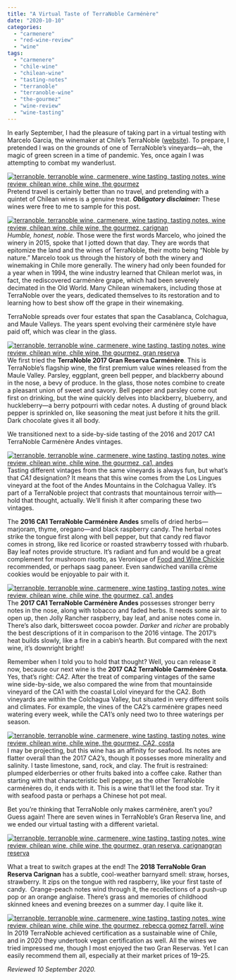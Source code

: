 ```yaml
---
title: "A Virtual Taste of TerraNoble Carménère"
date: "2020-10-10"
categories:
  - "carmenere"
  - "red-wine-review"
  - "wine"
tags:
  - "carmenere"
  - "chile-wine"
  - "chilean-wine"
  - "tasting-notes"
  - "terranoble"
  - "terranoble-wine"
  - "the-gourmez"
  - "wine-review"
  - "wine-tasting"
---
```


In early September, I had the pleasure of taking part in a virtual testing with Marcelo Garcia, the winemaker at Chile’s TerraNoble ([website](https://www.terranoble.cl/home)). To prepare, I pretended I was on the grounds of one of TerraNoble’s vineyards—ah, the magic of green screen in a time of pandemic. Yes, once again I was attempting to combat my wanderlust.

[![terranoble, terranoble wine, carmenere, wine tasting, tasting notes, wine review, chilean wine, chile wine, the gourmez ](https://thegourmez-wpmedia.s3.amazonaws.com/2020/10/TerrraNoble-002-390x500.jpg)](https://thegourmez-wpmedia.s3.amazonaws.com/2020/10/TerrraNoble-002.jpg)Pretend travel is certainly better than no travel, and pretending with a quintet of Chilean wines is a genuine treat. **_Obligatory disclaimer:_** These wines were free to me to sample for this post.

[![terranoble, terranoble wine, carmenere, wine tasting, tasting notes, wine review, chilean wine, chile wine, the gourmez, carignan ](https://thegourmez-wpmedia.s3.amazonaws.com/2020/10/TerraNoble-020-436x500.jpg)](https://thegourmez-wpmedia.s3.amazonaws.com/2020/10/TerraNoble-020.jpg)_Humble, honest, noble._ Those were the first words Marcelo, who joined the winery in 2015, spoke that I jotted down that day. They are words that epitomize the land and the wines of TerraNoble, their motto being “Noble by nature.” Marcelo took us through the history of both the winery and winemaking in Chile more generally. The winery had only been founded for a year when in 1994, the wine industry learned that Chilean merlot was, in fact, the rediscovered carménère grape, which had been severely decimated in the Old World. Many Chilean winemakers, including those at TerraNoble over the years, dedicated themselves to its restoration and to learning how to best show off the grape in their winemaking.

TerraNoble spreads over four estates that span the Casablanca, Colchagua, and Maule Valleys. The years spent evolving their carménère style have paid off, which was clear in the glass.

[![terranoble, terranoble wine, carmenere, wine tasting, tasting notes, wine review, chilean wine, chile wine, the gourmez, gran reserva ](https://thegourmez-wpmedia.s3.amazonaws.com/2020/10/TerrraNoble-004-375x500.jpg)](https://thegourmez-wpmedia.s3.amazonaws.com/2020/10/TerrraNoble-004.jpg)We first tried the **TerraNoble 2017 Gran Reserva Carménère**. This is TerraNoble’s flagship wine, the first premium value wines released from the Maule Valley. Parsley, eggplant, green bell pepper, and blackberry abound in the nose, a bevy of produce. In the glass, those notes combine to create a pleasant union of sweet and savory. Bell pepper and parsley come out first on drinking, but the wine quickly delves into blackberry, blueberry, and huckleberry—a berry potpourri with cedar notes. A dusting of ground black pepper is sprinkled on, like seasoning the meat just before it hits the grill. Dark chocolate gives it all body.

We transitioned next to a side-by-side tasting of the 2016 and 2017 CA1 TerraNoble Carménère Andes vintages.

[![terranoble, terranoble wine, carmenere, wine tasting, tasting notes, wine review, chilean wine, chile wine, the gourmez, ca1, andes](https://thegourmez-wpmedia.s3.amazonaws.com/2020/10/TerrraNoble-007-375x500.jpg)](https://thegourmez-wpmedia.s3.amazonaws.com/2020/10/TerrraNoble-007.jpg)Tasting different vintages from the same vineyards is always fun, but what’s that _CA1_ designation? It means that this wine comes from the Los Lingues vineyard at the foot of the Andes Mountains in the Colchagua Valley. It’s part of a TerraNoble project that contrasts that mountainous terroir with—hold that thought, actually. We’ll finish it after comparing these two vintages.

The **2016 CA1 TerraNoble Carménère Andes** smells of dried herbs—marjoram, thyme, oregano—and black raspberry candy. The herbal notes strike the tongue first along with bell pepper, but that candy red flavor comes in strong, like red licorice or roasted strawberry tossed with rhubarb. Bay leaf notes provide structure. It’s radiant and fun and would be a great complement for mushroom risotto, as Veronique of [Food and Wine Chickie](http://www.foodandwinechickie.com/2020/09/16/terranoble-wines-of-chile/) recommended, or perhaps saag paneer. Even sandwiched vanilla crème cookies would be enjoyable to pair with it.

[![terranoble, terranoble wine, carmenere, wine tasting, tasting notes, wine review, chilean wine, chile wine, the gourmez, ca1, andes](https://thegourmez-wpmedia.s3.amazonaws.com/2020/10/TerrraNoble-008-375x500.jpg)](https://thegourmez-wpmedia.s3.amazonaws.com/2020/10/TerrraNoble-008.jpg)The **2017 CA1 TerraNoble Carménère Andes** possesses stronger berry notes in the nose, along with tobacco and faded herbs. It needs some air to open up, then Jolly Rancher raspberry, bay leaf, and anise notes come in. There’s also dark, bittersweet cocoa powder. _Darker_ and _richer_ are probably the best descriptions of it in comparison to the 2016 vintage. The 2017’s heat builds slowly, like a fire in a cabin’s hearth. But compared with the next wine, it’s downright bright!

Remember when I told you to hold that thought? Well, you can release it now, because our next wine is the **2017 CA2 TerraNoble Carménère Costa**. Yes, that’s right: _CA2_. After the treat of comparing vintages of the same wine side-by-side, we also compared the wine from that mountainside vineyard of the CA1 with the coastal Lolol vineyard for the CA2. Both vineyards are within the Colchagua Valley, but situated in very different soils and climates. For example, the vines of the CA2’s carménère grapes need watering every week, while the CA1’s only need two to three waterings per season.

[![terranoble, terranoble wine, carmenere, wine tasting, tasting notes, wine review, chilean wine, chile wine, the gourmez, CA2, costa ](https://thegourmez-wpmedia.s3.amazonaws.com/2020/10/TerrraNoble-010-268x500.jpg)](https://thegourmez-wpmedia.s3.amazonaws.com/2020/10/TerrraNoble-010.jpg)I may be projecting, but this wine has an affinity for seafood. Its notes are flatter overall than the 2017 CA2’s, though it possesses more minerality and salinity. I taste limestone, sand, rock, and clay. The fruit is restrained: plumped elderberries or other fruits baked into a coffee cake. Rather than starting with that characteristic bell pepper, as the other TerraNoble carménères do, it ends with it. This is a wine that’ll let the food star. Try it with seafood pasta or perhaps a Chinese hot pot meal.

Bet you’re thinking that TerraNoble only makes carménère, aren’t you? Guess again! There are seven wines in TerraNoble’s Gran Reserva line, and we ended our virtual tasting with a different varietal.

[![terranoble, terranoble wine, carmenere, wine tasting, tasting notes, wine review, chilean wine, chile wine, the gourmez, gran reserva, carignangran reserva](https://thegourmez-wpmedia.s3.amazonaws.com/2020/10/TerrraNoble-015-375x500.jpg)](https://thegourmez-wpmedia.s3.amazonaws.com/2020/10/TerrraNoble-015.jpg)

What a treat to switch grapes at the end! The **2018 TerraNoble Gran Reserva Carignan** has a subtle, cool-weather barnyard smell: straw, horses, strawberry. It zips on the tongue with red raspberry, like your first taste of candy.  Orange-peach notes wind through it, the recollections of a push-up pop or an orange anglaise. There’s grass and memories of childhood skinned knees and evening breezes on a summer day. I quite like it.

[![terranoble, terranoble wine, carmenere, wine tasting, tasting notes, wine review, chilean wine, chile wine, the gourmez, rebecca gomez farrell, wine](https://thegourmez-wpmedia.s3.amazonaws.com/2020/10/TerrraNoble-019-375x500.jpg)](https://thegourmez-wpmedia.s3.amazonaws.com/2020/10/TerrraNoble-019.jpg)In 2019 TerraNoble achieved certification as a sustainable wine of Chile, and in 2020 they undertook vegan certification as well. All the wines we tried impressed me, though I most enjoyed the two Gran Reservas. Yet I can easily recommend them all, especially at their market prices of $19­­–$25.

_Reviewed 10 September 2020._
